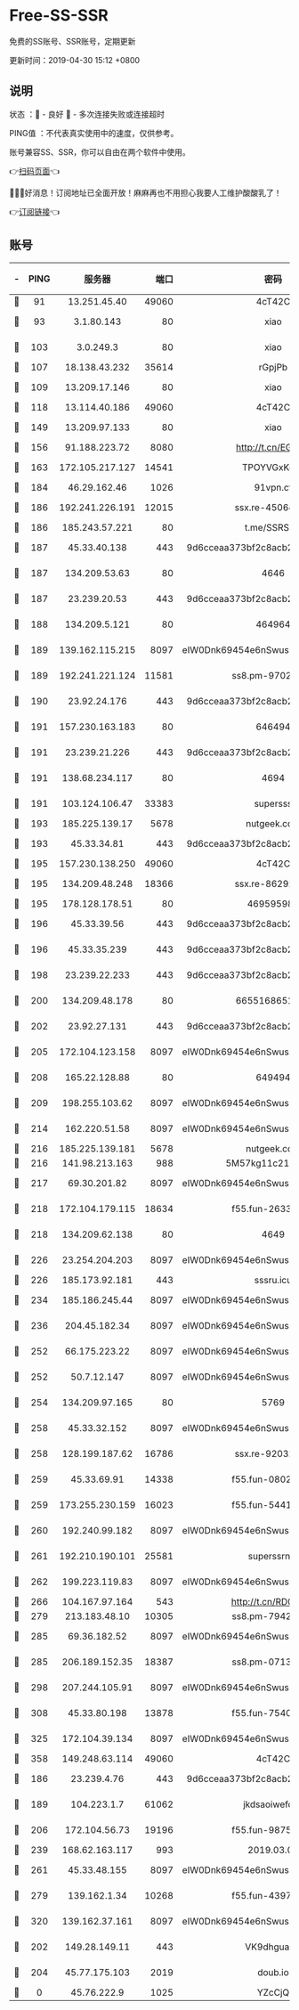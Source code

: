 # Free-SS-SSR

免费的SS账号、SSR账号，定期更新

更新时间：2019-04-30 15:12 +0800

## 说明

状态     ：🙂 - 良好 🙁 - 多次连接失败或连接超时

PING值   ：不代表真实使用中的速度，仅供参考。

账号兼容SS、SSR，你可以自由在两个软件中使用。

👉[扫码页面](https://liesauer.github.io/Free-SS-SSR/)👈

🎉🎉🎉好消息！订阅地址已全面开放！麻麻再也不用担心我要人工维护酸酸乳了！

👉[订阅链接](https://www.liesauer.net/yogurt/subscribe?ACCESS_TOKEN=DAYxR3mMaZAsaqUb)👈

## 账号

|-|PING|服务器|端口|密码|加密方式|区域|
|:----:|:----:|:-----:|-----:|:----:|:----:|:----:|
|🙂|91|13.251.45.40|49060|4cT42C|chacha20|SG|
|🙂|93|3.1.80.143|80|xiao|aes-128-ctr|SG|
|🙂|103|3.0.249.3|80|xiao|aes-128-ctr|SG|
|🙂|107|18.138.43.232|35614|rGpjPb|rc4-md5|SG|
|🙂|109|13.209.17.146|80|xiao|aes-128-ctr|KR|
|🙂|118|13.114.40.186|49060|4cT42C|chacha20|JP|
|🙂|149|13.209.97.133|80|xiao|aes-128-ctr|KR|
|🙂|156|91.188.223.72|8080|http://t.cn/EGJIyrl|rc4-md5|RU|
|🙂|163|172.105.217.127|14541|TPOYVGxKglpi|aes-256-cfb|JP|
|🙂|184|46.29.162.46|1026|91vpn.cf|rc4-md5|RU|
|🙂|186|192.241.226.191|12015|ssx.re-45064573|aes-256-cfb|US|
|🙂|186|185.243.57.221|80|t.me/SSRSUB|rc4-md5|US|
|🙂|187|45.33.40.138|443|9d6cceaa373bf2c8acb22e60b6a58be6|aes-256-cfb|US|
|🙂|187|134.209.53.63|80|4646|aes-256-cfb|US|
|🙂|187|23.239.20.53|443|9d6cceaa373bf2c8acb22e60b6a58be6|aes-256-cfb|US|
|🙂|188|134.209.5.121|80|464964|aes-256-cfb|US|
|🙂|189|139.162.115.215|8097|eIW0Dnk69454e6nSwuspv9DmS201tQ0D|aes-256-cfb|JP|
|🙂|189|192.241.221.124|11581|ss8.pm-97021116|aes-256-cfb|US|
|🙂|190|23.92.24.176|443|9d6cceaa373bf2c8acb22e60b6a58be6|aes-256-cfb|US|
|🙂|191|157.230.163.183|80|646494|aes-256-cfb|US|
|🙂|191|23.239.21.226|443|9d6cceaa373bf2c8acb22e60b6a58be6|aes-256-cfb|US|
|🙂|191|138.68.234.117|80|4694|aes-256-cfb|US|
|🙂|191|103.124.106.47|33383|supersss|aes-256-cfb|US|
|🙂|193|185.225.139.17|5678|nutgeek.com|rc4-md5|US|
|🙂|193|45.33.34.81|443|9d6cceaa373bf2c8acb22e60b6a58be6|aes-256-cfb|US|
|🙂|195|157.230.138.250|49060|4cT42C|chacha20|US|
|🙂|195|134.209.48.248|18366|ssx.re-86292832|aes-256-cfb|US|
|🙂|195|178.128.178.51|80|469595985|chacha20|US|
|🙂|196|45.33.39.56|443|9d6cceaa373bf2c8acb22e60b6a58be6|aes-256-cfb|US|
|🙂|196|45.33.35.239|443|9d6cceaa373bf2c8acb22e60b6a58be6|aes-256-cfb|US|
|🙂|198|23.239.22.233|443|9d6cceaa373bf2c8acb22e60b6a58be6|aes-256-cfb|US|
|🙂|200|134.209.48.178|80|6655168651651|aes-256-cfb|US|
|🙂|202|23.92.27.131|443|9d6cceaa373bf2c8acb22e60b6a58be6|aes-256-cfb|US|
|🙂|205|172.104.123.158|8097|eIW0Dnk69454e6nSwuspv9DmS201tQ0D|aes-256-cfb|JP|
|🙂|208|165.22.128.88|80|649494|aes-256-cfb|US|
|🙂|209|198.255.103.62|8097|eIW0Dnk69454e6nSwuspv9DmS201tQ0D|aes-256-cfb|US|
|🙂|214|162.220.51.58|8097|eIW0Dnk69454e6nSwuspv9DmS201tQ0D|aes-256-cfb|US|
|🙂|216|185.225.139.181|5678|nutgeek.com|rc4-md5|US|
|🙂|216|141.98.213.163|988|5M57kg11c214qDmK|chacha20|KR|
|🙂|217|69.30.201.82|8097|eIW0Dnk69454e6nSwuspv9DmS201tQ0D|aes-256-cfb|US|
|🙂|218|172.104.179.115|18634|f55.fun-26330343|aes-256-cfb|SG|
|🙂|218|134.209.62.138|80|4649|aes-256-cfb|US|
|🙂|226|23.254.204.203|8097|eIW0Dnk69454e6nSwuspv9DmS201tQ0D|aes-256-cfb|US|
|🙂|226|185.173.92.181|443|sssru.icu|rc4-md5|RU|
|🙂|234|185.186.245.44|8097|eIW0Dnk69454e6nSwuspv9DmS201tQ0D|aes-256-cfb|NL|
|🙂|236|204.45.182.34|8097|eIW0Dnk69454e6nSwuspv9DmS201tQ0D|aes-256-cfb|US|
|🙂|252|66.175.223.22|8097|eIW0Dnk69454e6nSwuspv9DmS201tQ0D|aes-256-cfb|US|
|🙂|252|50.7.12.147|8097|eIW0Dnk69454e6nSwuspv9DmS201tQ0D|aes-256-cfb|US|
|🙂|254|134.209.97.165|80|5769|aes-256-cfb|SG|
|🙂|258|45.33.32.152|8097|eIW0Dnk69454e6nSwuspv9DmS201tQ0D|aes-256-cfb|US|
|🙂|258|128.199.187.62|16786|ssx.re-92032139|aes-256-cfb|SG|
|🙂|259|45.33.69.91|14338|f55.fun-08025471|aes-256-cfb|US|
|🙂|259|173.255.230.159|16023|f55.fun-54414597|aes-256-cfb|US|
|🙂|260|192.240.99.182|8097|eIW0Dnk69454e6nSwuspv9DmS201tQ0D|aes-256-cfb|US|
|🙂|261|192.210.190.101|25581|superssrnet|aes-256-cfb|US|
|🙂|262|199.223.119.83|8097|eIW0Dnk69454e6nSwuspv9DmS201tQ0D|aes-256-cfb|US|
|🙂|266|104.167.97.164|543|http://t.cn/RD0D7sx|rc4-md5|CA|
|🙂|279|213.183.48.10|10305|ss8.pm-79421653|rc4-md5|RU|
|🙂|285|69.36.182.52|8097|eIW0Dnk69454e6nSwuspv9DmS201tQ0D|aes-256-cfb|US|
|🙂|285|206.189.152.35|18387|ss8.pm-07132480|aes-256-cfb|SG|
|🙂|298|207.244.105.91|8097|eIW0Dnk69454e6nSwuspv9DmS201tQ0D|aes-256-cfb|US|
|🙂|308|45.33.80.198|13878|f55.fun-75405772|aes-256-cfb|US|
|🙂|325|172.104.39.134|8097|eIW0Dnk69454e6nSwuspv9DmS201tQ0D|aes-256-cfb|SG|
|🙂|358|149.248.63.114|49060|4cT42C|chacha20|CA|
|🙂|186|23.239.4.76|443|9d6cceaa373bf2c8acb22e60b6a58be6|aes-256-cfb|US|
|🙂|189|104.223.1.7|61062|jkdsaoiwefdsa|aes-256-cfb|US|
|🙂|206|172.104.56.73|19196|f55.fun-98752648|aes-256-cfb|SG|
|🙂|239|168.62.163.117|993|2019.03.07|rc4-md5|US|
|🙂|261|45.33.48.155|8097|eIW0Dnk69454e6nSwuspv9DmS201tQ0D|aes-256-cfb|US|
|🙂|279|139.162.1.34|10268|f55.fun-43971821|aes-256-cfb|SG|
|🙂|320|139.162.37.161|8097|eIW0Dnk69454e6nSwuspv9DmS201tQ0D|aes-256-cfb|SG|
|🙁|202|149.28.149.11|443|VK9dhgualsL|aes-256-cfb|SG|
|🙁|204|45.77.175.103|2019|doub.io|aes-128-ctr|SG|
|🙁|0|45.76.222.9|1025|YZcCjQ|rc4-md5|JP|
